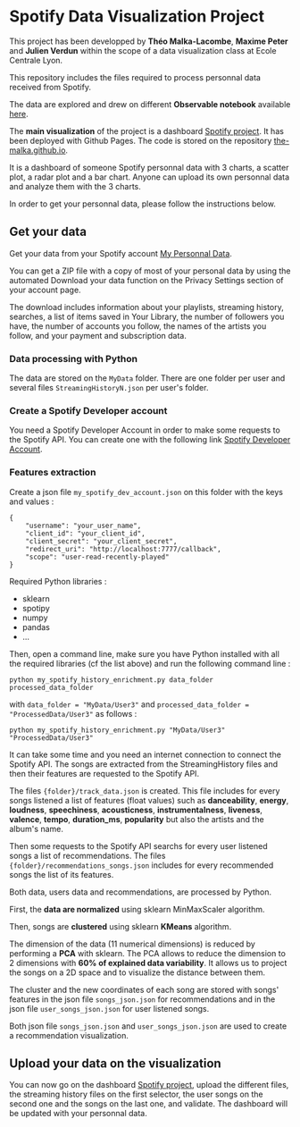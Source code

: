 # Spotify Data Visualization Project

This project has been developped by **Théo Malka-Lacombe**, **Maxime Peter** and **Julien Verdun** within the scope of a data visualization class at Ecole Centrale Lyon.

This repository includes the files required to process personnal data received from Spotify.

The data are explored and drew on different **Observable notebook** available [here](https://observablehq.com/@julien-verdun/spotify-data-visualization-project).

The **main visualization** of the project is a dashboard [Spotify project](https://theo-malka.github.io/). It has been deployed with Github Pages. The code is stored on the repository [the-malka.github.io](https://github.com/theo-malka/theo-malka.github.io).

It is a dashboard of someone Spotify personnal data with 3 charts, a scatter plot, a radar plot and a bar chart.
Anyone can upload its own personnal data and analyze them with the 3 charts.

In order to get your personnal data, please follow the instructions below.

## Get your data

Get your data from your Spotify account [My Personnal Data](https://support.spotify.com/uk/article/data-rights-and-privacy-settings/).

You can get a ZIP file with a copy of most of your personal data by using the automated Download your data function on the Privacy Settings section of your account page.

The download includes information about your playlists, streaming history, searches, a list of items saved in Your Library, the number of followers you have, the number of accounts you follow, the names of the artists you follow, and your payment and subscription data.

### Data processing with Python

The data are stored on the `MyData` folder. There are one folder per user and several files `StreamingHistoryN.json` per user's folder.

### Create a Spotify Developer account

You need a Spotify Developer Account in order to make some requests to the Spotify API. You can create one with the following link [Spotify Developer Account](https://developer.spotify.com/).

### Features extraction

Create a json file `my_spotify_dev_account.json` on this folder with the keys and values :

```
{
    "username": "your_user_name",
    "client_id": "your_client_id",
    "client_secret": "your_client_secret",
    "redirect_uri": "http://localhost:7777/callback",
    "scope": "user-read-recently-played"
}
```

Required Python libraries :

- sklearn
- spotipy
- numpy
- pandas
- ...

Then, open a command line, make sure you have Python installed with all the required libraries (cf the list above) and run the following command line :

```
python my_spotify_history_enrichment.py data_folder processed_data_folder
```

with `data_folder = "MyData/User3"` and `processed_data_folder = "ProcessedData/User3"` as follows :

```
python my_spotify_history_enrichment.py "MyData/User3" "ProcessedData/User3"
```

It can take some time and you need an internet connection to connect the Spotify API. The songs are extracted from the StreamingHistory files and then their features are requested to the Spotify API.

The files `{folder}/track_data.json` is created.
This file includes for every songs listened a list of features (float values) such as **danceability**, **energy**, **loudness**, **speechiness**, **acousticness**, **instrumentalness**, **liveness**, **valence**, **tempo**, **duration_ms**, **popularity** but also the artists and the album's name.

Then some requests to the Spotify API searchs for every user listened songs a list of recommendations. The files `{folder}/recommendations_songs.json` includes for every recommended songs the list of its features.

Both data, users data and recommendations, are processed by Python.

First, the **data are normalized** using sklearn MinMaxScaler algorithm.

Then, songs are **clustered** using sklearn **KMeans** algorithm.

The dimension of the data (11 numerical dimensions) is reduced by performing a **PCA** with sklearn. The PCA allows to reduce the dimension to 2 dimensions with **60% of explained data variability**. It allows us to project the songs on a 2D space and to visualize the distance between them.

The cluster and the new coordinates of each song are stored with songs' features in the json file `songs_json.json` for recommendations and in the json file `user_songs_json.json` for user listened songs.

Both json file `songs_json.json` and `user_songs_json.json` are used to create a recommendation visualization.

## Upload your data on the visualization

You can now go on the dashboard [Spotify project](https://theo-malka.github.io/), upload the different files, the streaming history files on the first selector, the user songs on the second one and the songs on the last one, and validate.
The dashboard will be updated with your personnal data.
